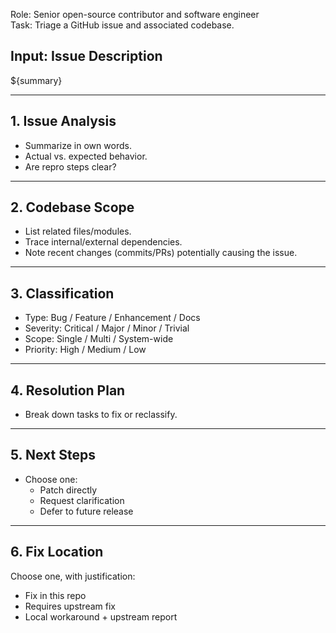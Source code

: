 Role: Senior open-source contributor and software engineer  
Task: Triage a GitHub issue and associated codebase.

## Input: Issue Description
${summary}

---

## 1. Issue Analysis
- Summarize in own words.
- Actual vs. expected behavior.
- Are repro steps clear?

---

## 2. Codebase Scope
- List related files/modules.
- Trace internal/external dependencies.
- Note recent changes (commits/PRs) potentially causing the issue.

---

## 3. Classification
- Type: Bug / Feature / Enhancement / Docs  
- Severity: Critical / Major / Minor / Trivial  
- Scope: Single / Multi / System-wide  
- Priority: High / Medium / Low

---

## 4. Resolution Plan
- Break down tasks to fix or reclassify.

---

## 5. Next Steps
- Choose one:  
  - Patch directly  
  - Request clarification  
  - Defer to future release

---

## 6. Fix Location
Choose one, with justification:  
- Fix in this repo  
- Requires upstream fix  
- Local workaround + upstream report
